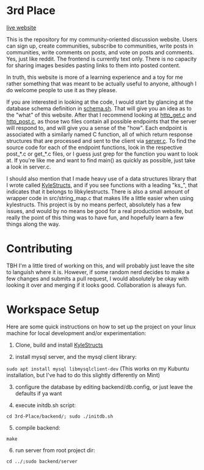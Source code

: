 # 3rd Place
[live website](http://3rd-Place.krgdev.xyz)

This is the repository for my community-oriented discussion website. Users can sign up, create communities, subscribe to communities, write posts in communities, write comments on posts, and vote on posts and comments. Yes, just like reddit. The frontend is currently text only. There is no capacity for sharing images besides pasting links to them into posted content.

In truth, this website is more of a learning experience and a toy for me rather something that was meant to be actually useful to anyone, although I do welcome people to use it as they please.

If you are interested in looking at the code, I would start by glancing at the database schema definition in [schema.sh](/backend/schema.sh). That will give you an idea as to the "what" of this website. After that I recommend looking at [http_get.c](/backend/src/http_get.c) and [http_post.c](/backend/src/http_post.c), as those two files contain all possible endpoints that the server will respond to, and will give you a sense of the "how". Each endpoint is associated with a similarly named C function, all of which return response structures that are processed and sent to the client via [server.c](/backend/src/server.c). To find the source code for each of the endpoint functions, look in the respective post_\*.c or get_\*.c files, or I guess just grep for the function you want to look at. If you're like me and want to find main() as quickly as possible, just take a look in server.c.

I should also mention that I made heavy use of a data structures library that I wrote called [KyleStructs](http://github.com/krglaws/kylestructs), and if you see functions with a leading "ks_", that indicates that it belongs to libkylestructs. There is also a small amount of wrapper code in src/string_map.c that makes life a little easier when using kylestructs. This project is by no means perfect, absolutely has a few issues, and would by no means be good for a real production website, but really the point of this thing was to have fun, and hopefully learn a few things along the way.

# Contributing
TBH I'm a little tired of working on this, and will probably just leave the site to languish where it is. However, if some random nerd decides to make a few changes and submits a pull request, I would absolutely be okay with looking it over and merging if it looks good. Collaboration is always fun.

# Workspace Setup
Here are some quick instructions on how to set up the project on your linux machine for local development and/or experimentation:
1. Clone, build and install [KyleStructs](https://github.com/krglaws/kylestructs)

2. install mysql server, and the mysql client library:

`sudo apt install mysql libmysqlclient-dev` (This works on my Kubuntu installation, but I've had to do this slightly differently on Mint)

3. configure the database by editing backend/db.config, or just leave the defaults if ya want

4. execute initdb.sh script:

`cd 3rd-Place/backend/; sudo ./initdb.sh`

5. compile backend:

`make`

6. run server from root project dir:

`cd ../;sudo backend/server`
